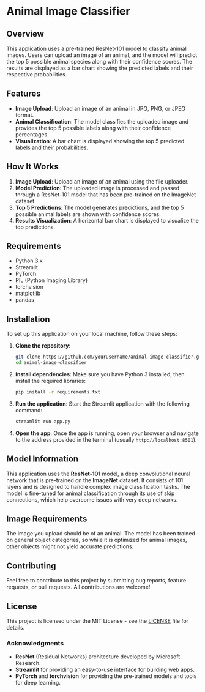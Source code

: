 # Animal Image Classifier 

## Overview
This application uses a pre-trained ResNet-101 model to classify animal images. Users can upload an image of an animal, and the model will predict the top 5 possible animal species along with their confidence scores. The results are displayed as a bar chart showing the predicted labels and their respective probabilities.

## Features
- **Image Upload**: Upload an image of an animal in JPG, PNG, or JPEG format.
- **Animal Classification**: The model classifies the uploaded image and provides the top 5 possible labels along with their confidence percentages.
- **Visualization**: A bar chart is displayed showing the top 5 predicted labels and their probabilities.

## How It Works
1. **Image Upload**: Upload an image of an animal using the file uploader.
2. **Model Prediction**: The uploaded image is processed and passed through a ResNet-101 model that has been pre-trained on the ImageNet dataset.
3. **Top 5 Predictions**: The model generates predictions, and the top 5 possible animal labels are shown with confidence scores.
4. **Results Visualization**: A horizontal bar chart is displayed to visualize the top predictions.

## Requirements
- Python 3.x
- Streamlit
- PyTorch
- PIL (Python Imaging Library)
- torchvision
- matplotlib
- pandas

## Installation

To set up this application on your local machine, follow these steps:

1. **Clone the repository**:
   ```bash
   git clone https://github.com/yourusername/animal-image-classifier.git
   cd animal-image-classifier
   ```

2. **Install dependencies**:
   Make sure you have Python 3 installed, then install the required libraries:
   ```bash
   pip install -r requirements.txt
   ```

3. **Run the application**:
   Start the Streamlit application with the following command:
   ```bash
   streamlit run app.py
   ```

4. **Open the app**:
   Once the app is running, open your browser and navigate to the address provided in the terminal (usually `http://localhost:8501`).

## Model Information
This application uses the **ResNet-101** model, a deep convolutional neural network that is pre-trained on the **ImageNet** dataset. It consists of 101 layers and is designed to handle complex image classification tasks. The model is fine-tuned for animal classification through its use of skip connections, which help overcome issues with very deep networks.

## Image Requirements
The image you upload should be of an animal. The model has been trained on general object categories, so while it is optimized for animal images, other objects might not yield accurate predictions.

## Contributing
Feel free to contribute to this project by submitting bug reports, feature requests, or pull requests. All contributions are welcome!

## License
This project is licensed under the MIT License - see the [LICENSE](LICENSE) file for details.


### Acknowledgments
- **ResNet** (Residual Networks) architecture developed by Microsoft Research.
- **Streamlit** for providing an easy-to-use interface for building web apps.
- **PyTorch** and **torchvision** for providing the pre-trained models and tools for deep learning.

